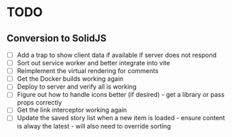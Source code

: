 # TODO

## Conversion to SolidJS

- [ ] Add a trap to show client data if available if server does not respond
- [ ] Sort out service worker and better integrate into vite
- [ ] Reimplement the virtual rendering for comments
- [ ] Get the Docker builds working again
- [ ] Deploy to server and verify all is working
- [ ] Figure out how to handle icons better (if desired) - get a library or pass props correctly
- [ ] Get the link interceptor working again
- [ ] Update the saved story list when a new item is loaded - ensure content is alway the latest - will also need to override sorting

